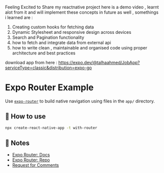 Feeling Excited to Share my reactnative project here is a demo video , learnt alot from it and will implement these concepts in future as well , somethings i learned are : 
1) Creating custom hooks for fetching data 
2) Dynamic Stylesheet and responsive design across devices 
3) Search and Pagination functionality 
4) how to fetch and integrate data from external api 
5) how to write clean , maintainable and organised code using proper architecture and best practices

download app from here : https://expo.dev/@talhaahmed/JobApp?serviceType=classic&distribution=expo-go

# Expo Router Example

Use [`expo-router`](https://expo.github.io/router) to build native navigation using files in the `app/` directory.

## 🚀 How to use

```sh
npx create-react-native-app -t with-router
```

## 📝 Notes

- [Expo Router: Docs](https://expo.github.io/router)
- [Expo Router: Repo](https://github.com/expo/router)
- [Request for Comments](https://github.com/expo/router/discussions/1)
